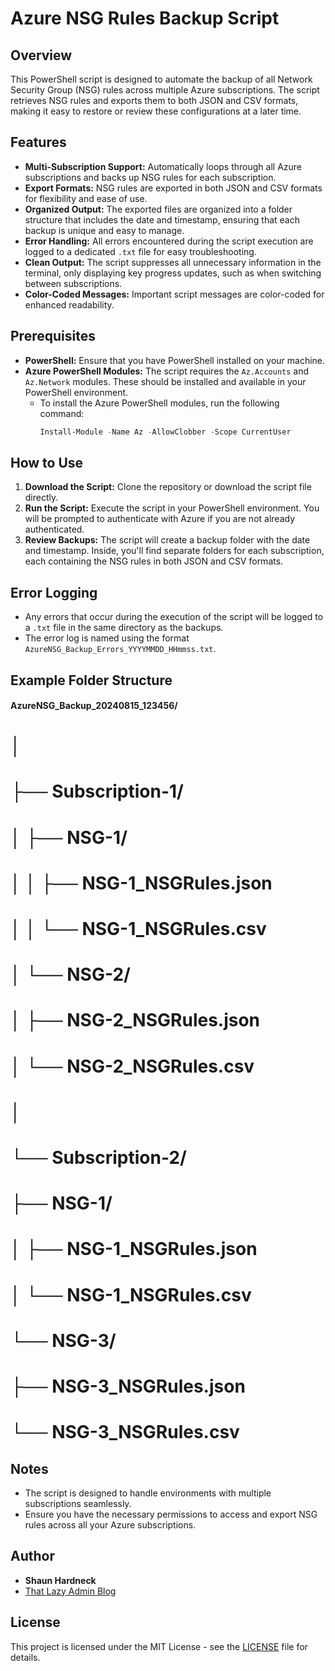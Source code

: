 # Azure NSG Rules Backup Script

## Overview

This PowerShell script is designed to automate the backup of all Network Security Group (NSG) rules across multiple Azure subscriptions. The script retrieves NSG rules and exports them to both JSON and CSV formats, making it easy to restore or review these configurations at a later time.

## Features

- **Multi-Subscription Support:** Automatically loops through all Azure subscriptions and backs up NSG rules for each subscription.
- **Export Formats:** NSG rules are exported in both JSON and CSV formats for flexibility and ease of use.
- **Organized Output:** The exported files are organized into a folder structure that includes the date and timestamp, ensuring that each backup is unique and easy to manage.
- **Error Handling:** All errors encountered during the script execution are logged to a dedicated `.txt` file for easy troubleshooting.
- **Clean Output:** The script suppresses all unnecessary information in the terminal, only displaying key progress updates, such as when switching between subscriptions.
- **Color-Coded Messages:** Important script messages are color-coded for enhanced readability.

## Prerequisites

- **PowerShell:** Ensure that you have PowerShell installed on your machine.
- **Azure PowerShell Modules:** The script requires the `Az.Accounts` and `Az.Network` modules. These should be installed and available in your PowerShell environment.
  - To install the Azure PowerShell modules, run the following command:
    ```powershell
    Install-Module -Name Az -AllowClobber -Scope CurrentUser
    ```

## How to Use

1. **Download the Script:** Clone the repository or download the script file directly.
2. **Run the Script:** Execute the script in your PowerShell environment. You will be prompted to authenticate with Azure if you are not already authenticated.
3. **Review Backups:** The script will create a backup folder with the date and timestamp. Inside, you'll find separate folders for each subscription, each containing the NSG rules in both JSON and CSV formats.

## Error Logging

- Any errors that occur during the execution of the script will be logged to a `.txt` file in the same directory as the backups.
- The error log is named using the format `AzureNSG_Backup_Errors_YYYYMMDD_HHmmss.txt`.

## Example Folder Structure

#### AzureNSG_Backup_20240815_123456/
# │
# ├── Subscription-1/
# │ ├── NSG-1/
# │ │ ├── NSG-1_NSGRules.json
# │ │ └── NSG-1_NSGRules.csv
# │ └── NSG-2/
# │ ├── NSG-2_NSGRules.json
# │ └── NSG-2_NSGRules.csv
# │
# └── Subscription-2/
# ├── NSG-1/
# │ ├── NSG-1_NSGRules.json
# │ └── NSG-1_NSGRules.csv
# └── NSG-3/
# ├── NSG-3_NSGRules.json
# └── NSG-3_NSGRules.csv

## Notes

- The script is designed to handle environments with multiple subscriptions seamlessly.
- Ensure you have the necessary permissions to access and export NSG rules across all your Azure subscriptions.

## Author

- **Shaun Hardneck**
- [That Lazy Admin Blog](https://www.thatlazyadmin.com)

## License

This project is licensed under the MIT License - see the [LICENSE](LICENSE) file for details.
